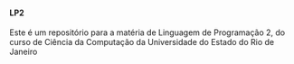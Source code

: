 #### LP2
Este é um repositório para a matéria de Linguagem de Programação 2, do curso de Ciência da Computação da Universidade do Estado do Rio de Janeiro
